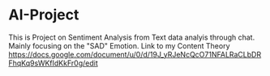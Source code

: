 # AI-Project
This is Project on Sentiment Analysis from Text data analyis through chat. Mainly focusing on the "SAD" Emotion. Link to my Content Theory https://docs.google.com/document/u/0/d/19J_yRJeNcQcO71NFALRaCLbDRFhqKq9sWKfIdKkFr0g/edit

